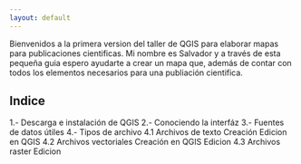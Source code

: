 ```yaml
---
layout: default
---
```


Bienvenidos a la primera version del taller de QGIS para elaborar mapas para publicaciones cientificas.
Mi nombre es Salvador y a través de esta pequeña guia espero ayudarte a crear un mapa que, además de contar con todos los elementos necesarios para una publiación cientifica.


## Indice
1.- Descarga e instalación de QGIS
2.- Conociendo la interfáz
3.- Fuentes de datos útiles
4.- Tipos de archivo
    4.1 Archivos de texto
        Creación
        Edicion en QGIS
    4.2 Archivos vectoriales
        Creación en QGIS
        Edicion
    4.3 Archivos raster
        Edicion

